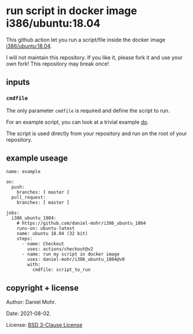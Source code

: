 # run script in docker image i386/ubuntu:18.04

This github action let you run a script/file inside the docker image
[i386/ubuntu:18.04](https://hub.docker.com/r/i386/ubuntu).

I will not maintain this repository. If you like it, please fork it and use
your own fork! This repository may break once!

## inputs

### `cmdfile`

The only parameter `cmdfile` is required and define the script to run.

For an example script, you can look at a trivial example [do](do).

The script is used directly from your repository and run on the root
of your repository.

## example useage

```
name: example

on:
  push:
    branches: [ master ]
  pull_request:
    branches: [ master ]

jobs:
  i386_ubuntu_1804:
    # https://github.com/daniel-mohr/i386_ubuntu_1804
    runs-on: ubuntu-latest
    name: ubuntu 18.04 (32 bit)
    steps:
      - name: Checkout
        uses: actions/checkout@v2
      - name: run my script in docker image
        uses: daniel-mohr/i386_ubuntu_1804@v0
        with:
          cmdfile: script_to_run
```

## copyright + license

Author: Daniel Mohr.

Date: 2021-08-02.

License: [BSD 3-Clause License](LICENSE.txt)
